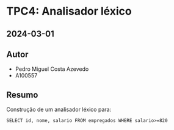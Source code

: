 # TPC4: Analisador léxico
## 2024-03-01

## Autor

- Pedro Miguel Costa Azevedo
- A100557

## Resumo

Construção de um analisador léxico para:

    SELECT id, nome, salario FROM empregados WHERE salario>=820